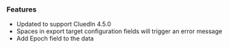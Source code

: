 ### Features
- Updated to support CluedIn 4.5.0
- Spaces in export target configuration fields will trigger an error message
- Add Epoch field to the data